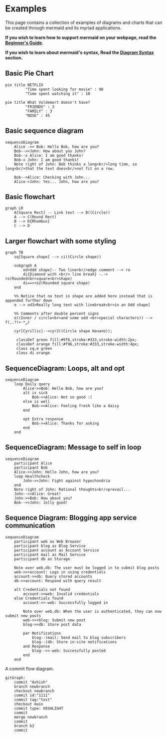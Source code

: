 # Examples

This page contains a collection of examples of diagrams and charts that can be created through mermaid and its myriad applications.

**If you wish to learn how to support mermaid on your webpage, read the [Beginner's Guide](/usage?id=usage).**

**If you wish to learn about mermaid's syntax, Read the [Diagram Syntax](/flowchart?id=flowcharts-basic-syntax) section.**

## Basic Pie Chart

```mermaid-example
pie title NETFLIX
         "Time spent looking for movie" : 90
         "Time spent watching it" : 10
```
```mermaid-example
pie title What Voldemort doesn't have?
         "FRIENDS" : 2
         "FAMILY" : 3
         "NOSE" : 45
```
## Basic sequence diagram

```mermaid-example
sequenceDiagram
    Alice ->> Bob: Hello Bob, how are you?
    Bob-->>John: How about you John?
    Bob--x Alice: I am good thanks!
    Bob-x John: I am good thanks!
    Note right of John: Bob thinks a long<br/>long time, so long<br/>that the text does<br/>not fit on a row.

    Bob-->Alice: Checking with John...
    Alice->John: Yes... John, how are you?
```

## Basic flowchart

```mermaid-example
graph LR
    A[Square Rect] -- Link text --> B((Circle))
    A --> C(Round Rect)
    B --> D{Rhombus}
    C --> D
```


## Larger flowchart with some styling

```mermaid-example
graph TB
    sq[Square shape] --> ci((Circle shape))

    subgraph A
        od>Odd shape]-- Two line<br/>edge comment --> ro
        di{Diamond with <br/> line break} -.-> ro(Rounded<br>square<br>shape)
        di==>ro2(Rounded square shape)
    end

    %% Notice that no text in shape are added here instead that is appended further down
    e --> od3>Really long text with linebreak<br>in an Odd shape]

    %% Comments after double percent signs
    e((Inner / circle<br>and some odd <br>special characters)) --> f(,.?!+-*ز)

    cyr[Cyrillic]-->cyr2((Circle shape Начало));

     classDef green fill:#9f6,stroke:#333,stroke-width:2px;
     classDef orange fill:#f96,stroke:#333,stroke-width:4px;
     class sq,e green
     class di orange
```


## SequenceDiagram: Loops, alt and opt

```mermaid-example
sequenceDiagram
    loop Daily query
        Alice->>Bob: Hello Bob, how are you?
        alt is sick
            Bob->>Alice: Not so good :(
        else is well
            Bob->>Alice: Feeling fresh like a daisy
        end

        opt Extra response
            Bob->>Alice: Thanks for asking
        end
    end
```


## SequenceDiagram: Message to self in loop

```mermaid-example
sequenceDiagram
    participant Alice
    participant Bob
    Alice->>John: Hello John, how are you?
    loop Healthcheck
        John->>John: Fight against hypochondria
    end
    Note right of John: Rational thoughts<br/>prevail...
    John-->>Alice: Great!
    John->>Bob: How about you?
    Bob-->>John: Jolly good!
```

## Sequence Diagram: Blogging app service communication

```mermaid-example
sequenceDiagram
    participant web as Web Browser
    participant blog as Blog Service
    participant account as Account Service
    participant mail as Mail Service
    participant db as Storage

    Note over web,db: The user must be logged in to submit blog posts
    web->>+account: Logs in using credentials
    account->>db: Query stored accounts
    db->>account: Respond with query result

    alt Credentials not found
        account->>web: Invalid credentials
    else Credentials found
        account->>-web: Successfully logged in

        Note over web,db: When the user is authenticated, they can now submit new posts
        web->>+blog: Submit new post
        blog->>db: Store post data

        par Notifications
            blog--)mail: Send mail to blog subscribers
            blog--)db: Store in-site notifications
        and Response
            blog-->>-web: Successfully posted
        end
    end

```

A commit flow diagram.
```mermaid
gitGraph:
    commit "Ashish"
    branch newbranch
    checkout newbranch
    commit id:"1111"
    commit tag:"test"
    checkout main
    commit type: HIGHLIGHT
    commit
    merge newbranch
    commit
    branch b2
    commit
```